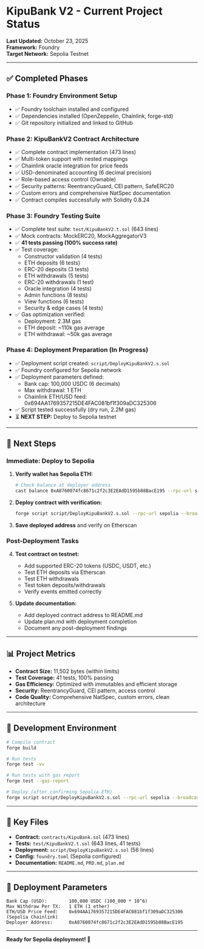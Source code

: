# KipuBank V2 - Current Project Status

**Last Updated:** October 23, 2025  
**Framework:** Foundry  
**Target Network:** Sepolia Testnet

---

## ✅ Completed Phases

### Phase 1: Foundry Environment Setup
- ✅ Foundry toolchain installed and configured
- ✅ Dependencies installed (OpenZeppelin, Chainlink, forge-std)
- ✅ Git repository initialized and linked to GitHub

### Phase 2: KipuBankV2 Contract Architecture
- ✅ Complete contract implementation (473 lines)
- ✅ Multi-token support with nested mappings
- ✅ Chainlink oracle integration for price feeds
- ✅ USD-denominated accounting (6 decimal precision)
- ✅ Role-based access control (Ownable)
- ✅ Security patterns: ReentrancyGuard, CEI pattern, SafeERC20
- ✅ Custom errors and comprehensive NatSpec documentation
- ✅ Contract compiles successfully with Solidity 0.8.24

### Phase 3: Foundry Testing Suite
- ✅ Complete test suite: `test/KipuBankV2.t.sol` (643 lines)
- ✅ Mock contracts: MockERC20, MockAggregatorV3
- ✅ **41 tests passing (100% success rate)**
- ✅ Test coverage:
  - Constructor validation (4 tests)
  - ETH deposits (6 tests)
  - ERC-20 deposits (3 tests)
  - ETH withdrawals (5 tests)
  - ERC-20 withdrawals (1 test)
  - Oracle integration (4 tests)
  - Admin functions (8 tests)
  - View functions (6 tests)
  - Security & edge cases (4 tests)
- ✅ Gas optimization verified:
  - Deployment: 2.3M gas
  - ETH deposit: ~110k gas average
  - ETH withdrawal: ~50k gas average

### Phase 4: Deployment Preparation (In Progress)
- ✅ Deployment script created: `script/DeployKipuBankV2.s.sol`
- ✅ Foundry configured for Sepolia network
- ✅ Deployment parameters defined:
  - Bank cap: 100,000 USDC (6 decimals)
  - Max withdrawal: 1 ETH
  - Chainlink ETH/USD feed: 0x694AA1769357215DE4FAC081bf1f309aDC325306
- ✅ Script tested successfully (dry run, 2.2M gas)
- ⏳ **NEXT STEP:** Deploy to Sepolia testnet

---

## 🎯 Next Steps

### Immediate: Deploy to Sepolia

1. **Verify wallet has Sepolia ETH:**
   ```bash
   # Check balance at deployer address
   cast balance 0xA8760074fc8671c2f2c3E2EAdD1595b88BacE195 --rpc-url sepolia
   ```

2. **Deploy contract with verification:**
   ```bash
   forge script script/DeployKipuBankV2.s.sol --rpc-url sepolia --broadcast --verify
   ```

3. **Save deployed address** and verify on Etherscan

### Post-Deployment Tasks

4. **Test contract on testnet:**
   - Add supported ERC-20 tokens (USDC, USDT, etc.)
   - Test ETH deposits via Etherscan
   - Test ETH withdrawals
   - Test token deposits/withdrawals
   - Verify events emitted correctly

5. **Update documentation:**
   - Add deployed contract address to README.md
   - Update plan.md with deployment completion
   - Document any post-deployment findings

---

## 📊 Project Metrics

- **Contract Size:** 11,502 bytes (within limits)
- **Test Coverage:** 41 tests, 100% passing
- **Gas Efficiency:** Optimized with immutables and efficient storage
- **Security:** ReentrancyGuard, CEI pattern, access control
- **Code Quality:** Comprehensive NatSpec, custom errors, clean architecture

---

## 🔧 Development Environment

```bash
# Compile contract
forge build

# Run tests
forge test -vv

# Run tests with gas report
forge test --gas-report

# Deploy (after confirming Sepolia ETH)
forge script script/DeployKipuBankV2.s.sol --rpc-url sepolia --broadcast --verify
```

---

## 📝 Key Files

- **Contract:** `contracts/KipuBank.sol` (473 lines)
- **Tests:** `test/KipuBankV2.t.sol` (643 lines, 41 tests)
- **Deployment:** `script/DeployKipuBankV2.s.sol` (56 lines)
- **Config:** `foundry.toml` (Sepolia configured)
- **Documentation:** `README.md`, `PRD.md`, `plan.md`

---

## 🚀 Deployment Parameters

```solidity
Bank Cap (USD):        100,000 USDC (100_000 * 10^6)
Max Withdraw Per TX:   1 ETH (1 ether)
ETH/USD Price Feed:    0x694AA1769357215DE4FAC081bf1f309aDC325306 (Sepolia Chainlink)
Deployer Address:      0xA8760074fc8671c2f2c3E2EAdD1595b88BacE195
```

---

**Ready for Sepolia deployment! 🎉**

